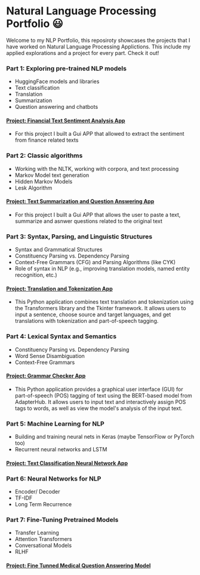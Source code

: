 # Natural Language Processing Portfolio :smiley:

Welcome to my NLP Portfolio, this reposiroty showcases the projects that I have worked on Natural Language Processing Applictions. This include my applied explorations and a project for every part. Check it out! 

### Part 1: Exploring pre-trained NLP models
- HuggingFace models and libraries
- Text classification
- Translation
- Summarization
- Question answering and chatbots

#### [Project: Financial Text Sentiment Analysis App](https://github.com/gonzalovaldenebro/NaturalLanguageProcessing-Portfolio/tree/d43552d1ef5a7f445acb564e24f29f8346847dc7/Part%201%20-%20Exploring%20Pre-Trained%20NLP%20Models/Project)

- For this project I built a Gui APP that allowed to extract the sentiment from finance related texts 

### Part 2: Classic algorithms

- Working with the NLTK, working with corpora, and text processing
- Markov Model text generation
- Hidden Markov Models
- Lesk Algorithm

#### [Project: Text Summarization and Question Answering App](https://github.com/gonzalovaldenebro/NaturalLanguageProcessing-Portfolio/tree/013e582ec0a66792cb37921b22e19a62f37c3360/Part%202%20-%20Classical%20Algorithms/Project)

- For this project I built a Gui APP that allows the user to paste a text, summarize and asnwer questions related to the original text

### Part 3: Syntax, Parsing, and Linguistic Structures

- Syntax and Grammatical Structures
- Constituency Parsing vs. Dependency Parsing
- Context-Free Grammars (CFG) and Parsing Algorithms (like CYK)
- Role of syntax in NLP (e.g., improving translation models, named entity recognition, etc.)

#### [Project: Translation and Tokenization App](https://github.com/gonzalovaldenebro/NaturalLanguageProcessing-Portfolio/tree/main/Part%203%20-%20Syntax%2C%20Parsing%2C%20and%20Linguistic%20Structures/Project)

- This Python application combines text translation and tokenization using the Transformers library and the Tkinter framework. It allows users to input a sentence, choose source and target languages, and get translations with tokenization and part-of-speech tagging.

### Part 4: Lexical Syntax and Semantics

- Constituency Parsing vs. Dependency Parsing
- Word Sense Disambiguation
- Context-Free Grammars

#### [Project: Grammar Checker App](https://github.com/gonzalovaldenebro/NaturalLanguageProcessing-Portfolio/tree/main/Part%204%20-%20Lexical%20Syntax%20and%20Semantics/Project)

- This Python application provides a graphical user interface (GUI) for part-of-speech (POS) tagging of text using the BERT-based model from AdapterHub. It allows users to input text and interactively assign POS tags to words, as well as view the model's analysis of the input text. 

### Part 5: Machine Learning for NLP

- Building and training neural nets in Keras (maybe TensorFlow or PyTorch too)
- Recurrent neural networks and LSTM

#### [Project: Text Classification Neural Network App](https://github.com/gonzalovaldenebro/NaturalLanguageProcessing-Portfolio/tree/main/Part%205%20-%20Neural%20Network%20for%20NLP/Project)

### Part 6:  Neural Networks for NLP

- Encoder/ Decoder
- TF-IDF
- Long Term Recurrence

### Part 7: Fine-Tuning Pretrained Models

- Transfer Learning
- Attention Transformers 
- Conversational Models
- RLHF

#### [Project: Fine Tunned Medical Question Answering Model](https://github.com/gonzalovaldenebro/NaturalLanguageProcessing-Portfolio/tree/main/Part%207%20-%20Fine-Tunning%20Pretrained%20Models/Project)
